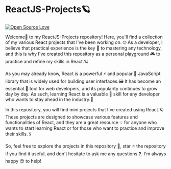 # ReactJS-Projects🪐

[![Open Source Love](https://badges.frapsoft.com/os/v1/open-source.svg?v=102)](https://github.com/ellerbrock/open-source-badge/)

Welcome👋  to my ReactJS-Projects repository! Here, you'll find a collection of my various React projects that I've been working on. 🤓 As a developer, I believe that practical experience is the key 🔑 to mastering any technology, and this is why I've created this repository as a personal playground 🎮 to practice and refine my skills in React.🪐

As you may already know, React is a powerful ⚡ and popular 🌟 JavaScript library that is widely used for building user interfaces.🖼 It has become an essential 🔧 tool for web developers, and its popularity continues to grow day by day. As such, learning React is a valuable 💎 skill for any developer who wants to stay ahead in the industry.📌

In this repository, you will find mini projects that I've created using React.🪐 These projects are designed to showcase various features and functionalities of React, and they are a great resource 💡 for anyone who wants to start learning React or for those who want to practice and improve their skills.🖇

So, feel free to explore the projects in this repository 👀, star ⭐ the repository if you find it useful, and don't hesitate to ask me any questions ❓. I'm always happy 😊 to help! 
